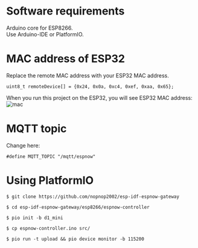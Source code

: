 # Software requirements   
Arduino core for ESP8266.   
Use Arduino-IDE or PlatformIO.   

# MAC address of ESP32   
Replace the remote MAC address with your ESP32 MAC address.

```
uint8_t remoteDevice[] = {0x24, 0x0a, 0xc4, 0xef, 0xaa, 0x65};
```

When you run this project on the ESP32, you will see ESP32 MAC address:   
![mac](https://user-images.githubusercontent.com/6020549/102291484-8dac9f00-3f86-11eb-804a-d06e7e813e02.jpg)

# MQTT topic
Change here:   
```
#define MQTT_TOPIC "/mqtt/espnow"
```

# Using PlatformIO
```
$ git clone https://github.com/nopnop2002/esp-idf-espnow-gateway

$ cd esp-idf-espnow-gateway/esp8266/espnow-controller

$ pio init -b d1_mini

$ cp espnow-controller.ino src/

$ pio run -t upload && pio device monitor -b 115200
```
